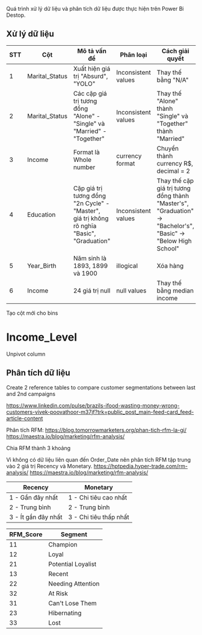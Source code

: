 Quá trình xử lý dữ liệu và phân tích dữ liệu được thực hiện trên Power Bi Destop.

## Xử lý dữ liệu

| STT  | Cột | Mô tả vấn đề | Phân loại | Cách giải quyết |
| ------------- | ------------- | ------------- |------------- | ------------- |
| 1  | Marital_Status |Xuất hiện giá trị "Absurd", "YOLO" | Inconsistent values | Thay thế bằng "N/A"  |
| 2  | Marital_Status | Các cặp giá trị tương đồng "Alone" - "Single" và "Married" - "Together" | Inconsistent values  | Thay thế "Alone" thành "Single" và "Together" thành "Married"  |
| 3  | Income | Format là Whole number | currency format | Chuyển thành currency R$, decimal = 2 |
| 4  | Education | Cặp giá trị tương đồng "2n Cycle" - "Master", giá trị không rõ nghĩa "Basic", "Graduation" | Inconsistent values | Thay thế cặp giá trị tương đồng thành "Master's", "Graduation" -> "Bachelor's", "Basic" -> "Below High School"|
| 5  | Year_Birth | Năm sinh là 1893, 1899 và 1900 | illogical | Xóa hàng |
| 6 | Income | 24 giá trị null | null values | Thay thế bằng median income |

Tạo cột mới cho bins 

Income_Level
= 

Unpivot column

## Phân tích dữ liệu

Create 2 reference tables to compare customer segmentations between last and 2nd campaigns

https://www.linkedin.com/pulse/brazils-ifood-wasting-money-wrong-customers-vivek-poovathoor-m37jf?trk=public_post_main-feed-card_feed-article-content

Phân tích RFM:
https://blog.tomorrowmarketers.org/phan-tich-rfm-la-gi/
https://maestra.io/blog/marketing/rfm-analysis/

Chia RFM thành 3 khoảng

Vì không có dữ liệu liên quan đến Order_Date nên phân tích RFM tập trung vào 2 giá trị Recency và Monetary.
https://hptpedia.hyper-trade.com/rm-analysis/
https://maestra.io/blog/marketing/rfm-analysis/

| Recency  | Monetary | 
| ------------- | ------------- | 
| 1 - Gần đây nhất | 1 - Chi tiêu cao nhất | 
| 2 - Trung bình | 2 - Trung bình |
| 3 - Ít gần đây nhất | 3 - Chi tiêu thấp nhất |

| RFM_Score  | Segment | 
| ------------- | ------------- | 
| 11  | Champion | 
| 12  | Loyal |
| 21  | Potential Loyalist |
| 13  | Recent |
| 22  | Needing Attention |
| 32  | At Risk |
| 31  | Can't Lose Them |
| 23  | Hibernating |
| 33  | Lost |


